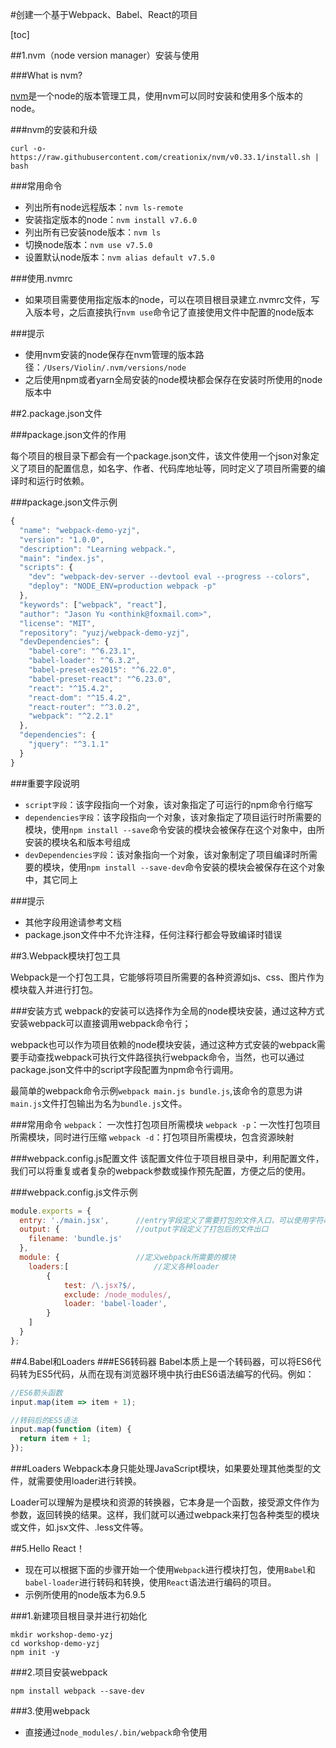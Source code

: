 #创建一个基于Webpack、Babel、React的项目

[toc]

##1.nvm（node version manager）安装与使用

###What is nvm?

[nvm](https://github.com/creationix/nvm)是一个node的版本管理工具，使用nvm可以同时安装和使用多个版本的node。

###nvm的安装和升级

`curl -o- https://raw.githubusercontent.com/creationix/nvm/v0.33.1/install.sh | bash`

###常用命令

- 列出所有node远程版本：`nvm ls-remote`
- 安装指定版本的node：`nvm install v7.6.0`
- 列出所有已安装node版本：`nvm ls`
- 切换node版本：`nvm use v7.5.0`
- 设置默认node版本：`nvm alias default v7.5.0` 

###使用.nvmrc

- 如果项目需要使用指定版本的node，可以在项目根目录建立.nvmrc文件，写入版本号，之后直接执行`nvm use`命令记了直接使用文件中配置的node版本

###提示

- 使用nvm安装的node保存在nvm管理的版本路径：`/Users/Violin/.nvm/versions/node`
- 之后使用npm或者yarn全局安装的node模块都会保存在安装时所使用的node版本中

##2.package.json文件

###package.json文件的作用

每个项目的根目录下都会有一个package.json文件，该文件使用一个json对象定义了项目的配置信息，如名字、作者、代码库地址等，同时定义了项目所需要的编译时和运行时依赖。

###package.json文件示例

```javascript
{
  "name": "webpack-demo-yzj",
  "version": "1.0.0",
  "description": "Learning webpack.",
  "main": "index.js",
  "scripts": {
    "dev": "webpack-dev-server --devtool eval --progress --colors",
    "deploy": "NODE_ENV=production webpack -p"
  },
  "keywords": ["webpack", "react"],
  "author": "Jason Yu <onthink@foxmail.com>",
  "license": "MIT",
  "repository": "yuzj/webpack-demo-yzj",
  "devDependencies": {
    "babel-core": "^6.23.1",
    "babel-loader": "^6.3.2",
    "babel-preset-es2015": "^6.22.0",
    "babel-preset-react": "^6.23.0",
    "react": "^15.4.2",
    "react-dom": "^15.4.2",
    "react-router": "^3.0.2",
    "webpack": "^2.2.1"
  },
  "dependencies": {
    "jquery": "^3.1.1"
  }
}
```

###重要字段说明
- `script字段`：该字段指向一个对象，该对象指定了可运行的npm命令行缩写
- `dependencies字段`：该字段指向一个对象，该对象指定了项目运行时所需要的模块，使用`npm install --save`命令安装的模块会被保存在这个对象中，由所安装的模块名和版本号组成
- `devDependencies字段`：该对象指向一个对象，该对象制定了项目编译时所需要的模块，使用`npm install --save-dev`命令安装的模块会被保存在这个对象中，其它同上

###提示
- 其他字段用途请参考文档
- package.json文件中不允许注释，任何注释行都会导致编译时错误

##3.Webpack模块打包工具

Webpack是一个打包工具，它能够将项目所需要的各种资源如js、css、图片作为模块载入并进行打包。

###安装方式
webpack的安装可以选择作为全局的node模块安装，通过这种方式安装webpack可以直接调用webpack命令行；

webpack也可以作为项目依赖的node模块安装，通过这种方式安装的webpack需要手动查找webpack可执行文件路径执行webpack命令，当然，也可以通过package.json文件中的script字段配置为npm命令行调用。

最简单的webpack命令示例`webpack main.js bundle.js`,该命令的意思为讲`main.js`文件打包输出为名为`bundle.js`文件。

###常用命令
`webpack`： 一次性打包项目所需模块
`webpack -p`：一次性打包项目所需模块，同时进行压缩
`webpack -d`：打包项目所需模块，包含资源映射

###webpack.config.js配置文件
该配置文件位于项目根目录中，利用配置文件，我们可以将重复或者复杂的webpack参数或操作预先配置，方便之后的使用。

###webpack.config.js文件示例
```javascript
module.exports = {
  entry: './main.jsx',		//entry字段定义了需要打包的文件入口，可以使用字符串和对象直接量，定义单个或多个入口
  output: {					//output字段定义了打包后的文件出口
    filename: 'bundle.js'
  },
  module: {					//定义webpack所需要的模块
    loaders:[					//定义各种loader
        {
            test: /\.jsx?$/,
            exclude: /node_modules/,
            loader: 'babel-loader',
        }
    ]
  }
};
```

##4.Babel和Loaders
###ES6转码器
Babel本质上是一个转码器，可以将ES6代码转为ES5代码，从而在现有浏览器环境中执行由ES6语法编写的代码。例如：

```javascript
//ES6箭头函数
input.map(item => item + 1);

//转码后的ES5语法
input.map(function (item) {
  return item + 1;
});

```
###Loaders
Webpack本身只能处理JavaScript模块，如果要处理其他类型的文件，就需要使用loader进行转换。

Loader可以理解为是模块和资源的转换器，它本身是一个函数，接受源文件作为参数，返回转换的结果。这样，我们就可以通过webpack来打包各种类型的模块或文件，如.jsx文件、.less文件等。

##5.Hello React！

- 现在可以根据下面的步骤开始一个使用`Webpack`进行模块打包，使用`Babel`和`babel-loader`进行转码和转换，使用`React`语法进行编码的项目。
- 示例所使用的node版本为6.9.5

###1.新建项目根目录并进行初始化
```
mkdir workshop-demo-yzj
cd workshop-demo-yzj
npm init -y
```

###2.项目安装webpack
```
npm install webpack --save-dev
```

###3.使用webpack
- 直接通过`node_modules/.bin/webpack`命令使用







